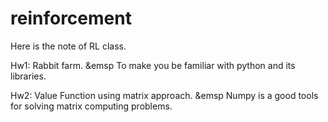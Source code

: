 # reinforcement


Here is the note of RL class.

Hw1: Rabbit farm.
&emsp To make you be familiar with python and its libraries.

Hw2: Value Function using matrix approach. 
&emsp Numpy is a good tools for solving matrix computing problems.


